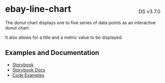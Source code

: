 <h1 style='display: flex; justify-content: space-between; align-items: center;'>
    <span>
        ebay-line-chart
    </span>
    <span style='font-weight: normal; font-size: medium; margin-bottom: -15px;'>
        DS v3.7.0
    </span>
</h1>

The donut chart displays one to five series of data points as an interactive donut chart.

It also allows for a title and a metric value to be displayed.

## Examples and Documentation

-   [Storybook](https://ebay.github.io/ebayui-core/?path=/docs/charts-ebay-donut-chart)
-   [Storybook Docs](https://ebay.github.io/ebayui-core/?path=/docs/charts-ebay-donut-chart)
-   [Code Examples](https://github.com/eBay/ebayui-core/tree/master/src/components/ebay-donut-chart/examples)
